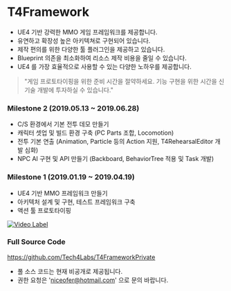 # T4Framework

- UE4 기반 강력한 MMO 게임 프레임워크를 제공합니다.
- 유연하고 확장성 높은 아키텍쳐로 구현되어 있습니다.
- 제작 편의를 위한 다양한 툴 플러그인을 제공하고 있습니다.
- Blueprint 의존을 최소화하여 리소스 제작 비용을 줄일 수 있습니다.
- UE4 를 가장 효율적으로 사용할 수 있는 다양한 노하우를 제공합니다.

> "게임 프로토타이핑을 위한 준비 시간을 절약하세요. 기능 구현을 위한 시간을 신기술 개발에 투자하실 수 있습니다."

### Milestone 2 (2019.05.13 ~ 2019.06.28)

- C/S 환경에서 기본 전투 데모 만들기
- 캐릭터 셋업 및 빌드 환경 구축 (PC Parts 조합, Locomotion)
- 전투 기본 연출 (Animation, Particle 등의 Action 지원, T4RehearsalEditor 개발 심화)
- NPC AI 구현 및 API 만들기 (Backboard, BehaviorTree 적용 및 Task 개발)

### Milestone 1 (2019.01.19 ~ 2019.04.19)

- UE4 기반 MMO 프레임워크 만들기
- 아키텍처 설계 및 구현, 테스트 프레임워크 구축
- 액션 툴 프로토타이핑

[![Video Label](http://img.youtube.com/vi/kq6mi8CEYi0/0.jpg)](https://youtu.be/kq6mi8CEYi0?t=0s)

### Full Source Code

https://github.com/Tech4Labs/T4FrameworkPrivate

- 풀 소스 코드는 현재 비공개로 제공됩니다.
- 권한 요청은 'niceofer@hotmail.com' 으로 문의 바랍니다.
